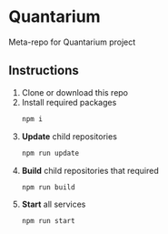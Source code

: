 # Quantarium

Meta-repo for Quantarium project

## Instructions

1. Clone or download this repo
2. Install required packages
   ```bash
   npm i
   ```
3. **Update** child repositories
   ```bash
   npm run update
   ```
4. **Build** child repositories that required
   ```bash
   npm run build
   ```
5. **Start** all services
   ```bash
   npm run start
   ```
